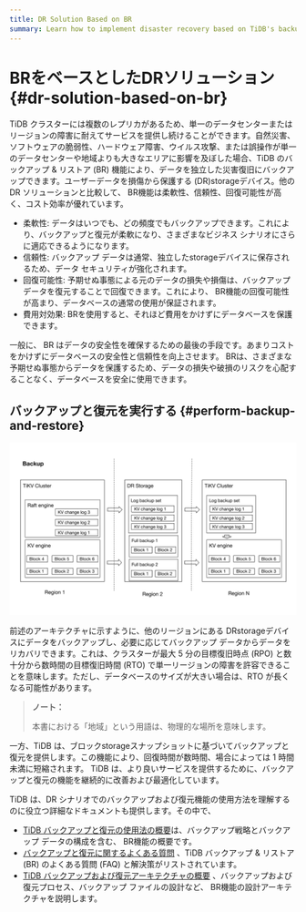 ```yaml
---
title: DR Solution Based on BR
summary: Learn how to implement disaster recovery based on TiDB's backup and restore feature.
---
```


# BRをベースとしたDRソリューション {#dr-solution-based-on-br}

TiDB クラスターには複数のレプリカがあるため、単一のデータセンターまたはリージョンの障害に耐えてサービスを提供し続けることができます。自然災害、ソフトウェアの脆弱性、ハードウェア障害、ウイルス攻撃、または誤操作が単一のデータセンターや地域よりも大きなエリアに影響を及ぼした場合、TiDB のバックアップ &amp; リストア (BR) 機能により、データを独立した災害復旧にバックアップできます。ユーザーデータを損傷から保護する (DR)storageデバイス。他の DR ソリューションと比較して、 BR機能は柔軟性、信頼性、回復可能性が高く、コスト効率が優れています。

-   柔軟性: データはいつでも、どの頻度でもバックアップできます。これにより、バックアップと復元が柔軟になり、さまざまなビジネス シナリオにさらに適応できるようになります。
-   信頼性: バックアップ データは通常、独立したstorageデバイスに保存されるため、データ セキュリティが強化されます。
-   回復可能性: 予期せぬ事態による元のデータの損失や損傷は、バックアップ データを復元することで回復できます。これにより、 BR機能の回復可能性が高まり、データベースの通常の使用が保証されます。
-   費用対効果: BRを使用すると、それほど費用をかけずにデータベースを保護できます。

一般に、 BR はデータの安全性を確保するための最後の手段です。あまりコストをかけずにデータベースの安全性と信頼性を向上させます。 BRは、さまざまな予期せぬ事態からデータを保護するため、データの損失や破損のリスクを心配することなく、データベースを安全に使用できます。

## バックアップと復元を実行する {#perform-backup-and-restore}

![BR log backup and PITR architecture](/media/dr/dr-backup-and-restore.png)

前述のアーキテクチャに示すように、他のリージョンにある DRstorageデバイスにデータをバックアップし、必要に応じてバックアップ データからデータをリカバリできます。これは、クラスターが最大 5 分の目標復旧時点 (RPO) と数十分から数時間の目標復旧時間 (RTO) で単一リージョンの障害を許容できることを意味します。ただし、データベースのサイズが大きい場合は、RTO が長くなる可能性があります。

> **ノート：**
>
> 本書における「地域」という用語は、物理的な場所を意味します。

一方、TiDB は、ブロックstorageスナップショットに基づいてバックアップと復元を提供します。この機能により、回復時間が数時間、場合によっては 1 時間未満に短縮されます。 TiDB は、より良いサービスを提供するために、バックアップと復元の機能を継続的に改善および最適化しています。

TiDB は、DR シナリオでのバックアップおよび復元機能の使用方法を理解するのに役立つ詳細なドキュメントも提供します。その中で、

-   [<a href="/br/br-use-overview.md">TiDB バックアップと復元の使用法の概要</a>](/br/br-use-overview.md)は、バックアップ戦略とバックアップ データの構成を含む、 BR機能の概要です。
-   [<a href="/faq/backup-and-restore-faq.md">バックアップと復元に関するよくある質問</a>](/faq/backup-and-restore-faq.md) 、TiDB バックアップ &amp; リストア (BR) のよくある質問 (FAQ) と解決策がリストされています。
-   [<a href="/br/backup-and-restore-design.md">TiDB バックアップおよび復元アーキテクチャの概要</a>](/br/backup-and-restore-design.md) 、バックアップおよび復元プロセス、バックアップ ファイルの設計など、 BR機能の設計アーキテクチャを説明します。

